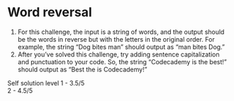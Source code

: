 # Word reversal<br/>
1. For this challenge, the input is a string of words, and the output should be the words in reverse but with the letters in the original order. 
For example, the string “Dog bites man” should output as “man bites Dog.”<br/>
2. After you’ve solved this challenge, try adding sentence capitalization and punctuation to your code. So, the string “Codecademy is the best!” 
should output as “Best the is Codecademy!”<br/>

Self solution level
1 - 3.5/5 <br/>
2 - 4.5/5 <br/>
